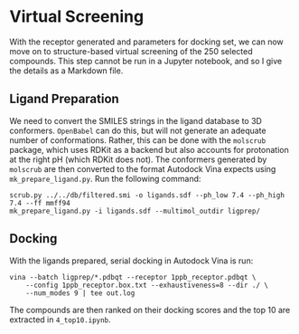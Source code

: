 # Virtual Screening

With the receptor generated and parameters for docking set, we can now move on to structure-based virtual screening of the 250 selected compounds. This step cannot be run in a Jupyter notebook, and so I give the details as a Markdown file.

## Ligand Preparation

We need to convert the SMILES strings in the ligand database to 3D conformers. `OpenBabel` can do this, but will not generate an adequate number of conformations. Rather, this can be done with the `molscrub` package, which uses RDKit as a backend but also accounts for protonation at the right pH (which RDKit does not). The conformers generated by `molscrub` are then converted to the format Autodock Vina expects using `mk_prepare_ligand.py`. Run the following command:

```
scrub.py ../../db/filtered.smi -o ligands.sdf --ph_low 7.4 --ph_high 7.4 --ff mmff94
mk_prepare_ligand.py -i ligands.sdf --multimol_outdir ligprep/
```

## Docking

With the ligands prepared, serial docking in Autodock Vina is run:

```
vina --batch ligprep/*.pdbqt --receptor 1ppb_receptor.pdbqt \
    --config 1ppb_receptor.box.txt --exhaustiveness=8 --dir ./ \
    --num_modes 9 | tee out.log
```

The compounds are then ranked on their docking scores and the top 10 are extracted in `4_top10.ipynb`.
